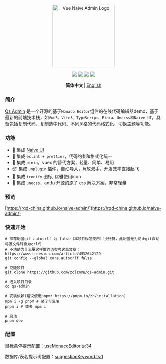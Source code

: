 <p align="center">
  <a href="https://github.com/zclzone/qs-admin">
    <img alt="Vue Naive Admin Logo" width="200" src="https://assets.qszone.com/images/logo_qs.svg">
  </a>
</p>
<p align="center">
  <a href="https://github.com/zclzone/qs-admin/actions"><img allt="checks" src="https://badgen.net/github/checks/zclzone/qs-admin"/></a>
  <a href="https://github.com/zclzone/qs-admin"><img allt="stars" src="https://badgen.net/github/stars/zclzone/qs-admin"/></a>
  <a href="https://github.com/zclzone/qs-admin"><img allt="forks" src="https://badgen.net/github/forks/zclzone/qs-admin"/></a>
  <a href="./LICENSE"><img allt="MIT License" src="https://badgen.net/github/license/zclzone/qs-admin"/></a>
</p>

<p align='center'>
  <b>简体中文</b> | 
  <a href="https://github.com/zclzone/qs-admin">English</a>
</p>

### 简介

[Qs Admin](https://github.com/zclzone/qs-admin) 是一个开源的基于`Monaco Editor`组件的在线代码编辑器demo，基于最新的前端技术栈，如`Vue3、Vite3、TypeScript、Pinia、Unocss和Naive UI`。具备包括复制代码、复制选中代码、不同风格的代码格式化、切换主题等功能。

### 功能

- 🍒 集成 [Naive UI](https://www.naiveui.com)
- 🍎 集成 `eslint + prettier`，代码约束和格式化统一
- 🍍 集成 `pinia`，vuex 的替代方案，轻量、简单、易用
- 📦 集成 `unplugin` 插件，自动导入，解放双手，开发效率直接起飞
- 🤹 集成 `iconify` 图标, 优雅使用icon
- 🍇 集成 `unocss`，antfu 开源的原子 css 解决方案，非常轻量

### 预览

[https://rqd-china.github.io/naive-admin/](https://rqd-china.github.io/naive-admin/)

### 快速开始

```shell
# 推荐配置git autocrlf 为 false（本项目规范使用lf换行符，此配置是为防止git自动将源文件转换为crlf）
# 不清楚为什么要这样做的请参考这篇文章：https://www.freesion.com/article/4532642129
git config --global core.autocrlf false

# 克隆项目
git clone https://github.com/zclzone/qs-admin.git

# 进入项目目录
cd qs-admin

# 安装依赖(建议使用pnpm: https://pnpm.io/zh/installation)
npm i -g pnpm # 装了可忽略
pnpm i # 或者 npm i

# 启动
pnpm dev
```

### 配置

鼠标悬停提示配置：[useMonacoEditor.ts:34](https://github.com/RQD-china/naive-admin/tree/main/src/hooks/useMonacoEditor.ts)

数据库/表名提示词配置：[suggestionKeyword.ts:1](https://github.com/RQD-china/naive-admin/tree/main/src/constant/suggestionKeyword.ts)